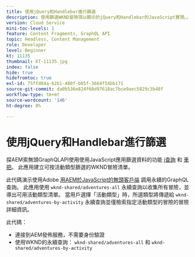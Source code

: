 ```yaml
---
title: 使用jQuery和Handlebar進行篩選
description: 使用篩選WKND冒險項以顯示的jQuery和Handlebar的JavaScript實現。。
version: Cloud Service
mini-toc-levels: 1
feature: Content Fragments, GraphQL API
topic: Headless, Content Management
role: Developer
level: Beginner
kt: 11135
thumbnail: KT-11135.jpg
index: false
hide: true
hidefromtoc: true
exl-id: 75ffd84a-62b1-480f-b05f-3664f54bb171
source-git-commit: da0b536e824f68d97618ac7bce9aec5829c3b48f
workflow-type: tm+mt
source-wordcount: '146'
ht-degree: 0%

---
```


# 使用jQuery和Handlebar進行篩選

探AEM索無頭GraphQLAPI使用使用JavaScript應用篩選資料的功能 [j查詢](https://jquery.com/) 和 [車把](https://handlebarsjs.com/)。 此應用建立可按活動類型篩選的WKND冒險清單。

此代碼演示使用Adobe [用AEM於JavaScript的無頭客戶端](https://github.com/adobe/aem-headless-client-js/blob/main/api-reference.md) 調用永續的GraphQL查詢。 此應用使用 `wknd-shared/adventures-all` 永續查詢以收集所有冒險，並導出可用活動類型清單。 當用戶選擇「活動類型」時，所選類型將傳遞給 `wknd-shared/adventures-by-activity` 永續查詢並僅檢索指定活動類型的冒險的冒險詳細資訊。

此代碼：

+ 連接到AEM發佈服務，不需要身份驗證
+ 使用WKND的永續查詢： `wknd-shared/adventures-all` 和 `wknd-shared/adventures-by-activity`
